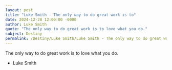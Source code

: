 ```yaml
---
layout: post
title: "Luke Smith - The only way to do great work is to"
date: 2024-12-28 12:00:00 -0000
author: Luke Smith
quote: "The only way to do great work is to love what you do."
subject: Destiny
permalink: /Destiny/Luke Smith/Luke Smith - The only way to do great work is to
---
```


The only way to do great work is to love what you do.

- Luke Smith
